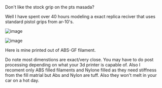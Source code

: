 Don't like the stock grip on the pts masada?

Well I have spent over 40 hours modeling a exact replica reciver that uses standard pistol grips from ar-10's.

![image](https://github.com/user-attachments/assets/57515e91-e33e-4875-ba37-203e5df191e5)

![image](https://github.com/user-attachments/assets/3b90a92a-a324-4ebc-80de-cb25c569437c)

Here is mine printed out of ABS-GF filament.

Do note most dimenstions are exact/very close.  You may have to do post processing depending on what your 3d printer is capable of. Also I recoment only ABS filled filaments and Nylone filled as they need stiffness from the fill matrial but Abs and Nylon are tuff. Also they won't melt in your car on a hot day.

